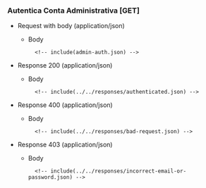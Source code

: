 ### Autentica Conta Administrativa [GET]

+ Request with body (application/json)

    + Body

            <!-- include(admin-auth.json) -->

+ Response 200 (application/json)

    + Body

            <!-- include(../../responses/authenticated.json) -->

+ Response 400 (application/json)

    + Body

            <!-- include(../../responses/bad-request.json) -->

+ Response 403 (application/json)

    + Body

            <!-- include(../../responses/incorrect-email-or-password.json) -->
